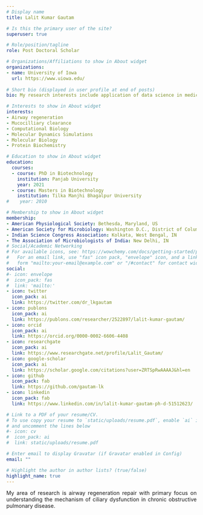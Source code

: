```yaml
---
# Display name
title: Lalit Kumar Gautam

# Is this the primary user of the site?
superuser: true

# Role/position/tagline
role: Post Doctoral Scholar

# Organizations/Affiliations to show in About widget
organizations:
- name: University of Iowa
  url: https://www.uiowa.edu/
  
# Short bio (displayed in user profile at end of posts)
bio: My research interests include application of data science in medicine and healthcare.

# Interests to show in About widget
interests:
- Airway regeneration
- Mucocilliary clearance
- Computational Biology
- Molecular Dynamics Simulations
- Molecular Biology 
- Protein Biochemistry

# Education to show in About widget
education:
  courses:
  - course: PhD in Biotechnology
    institution: Panjab University
    year: 2021
  - course: Masters in Biotechnology
    institution: Tilka Manjhi Bhagalpur University
#    year: 2010

# Membership to show in About widget
membership:
- American Physiological Society: Bethesda, Maryland, US
- American Society for Microbiology: Washington D.C., District of Columbia, US
- Indian Science Congress Association: Kolkata, West Bengal, IN
- The Association of Microbiologists of India: New Delhi, IN
# Social/Academic Networking
# For available icons, see: https://wowchemy.com/docs/getting-started/page-builder/#icons
#   For an email link, use "fas" icon pack, "envelope" icon, and a link in the
#   form "mailto:your-email@example.com" or "/#contact" for contact widget.
social:
#- icon: envelope
#  icon_pack: fas
#  link: 'mailto:'
- icon: twitter
  icon_pack: ai
  link: https://twitter.com/dr_lkgautam
- icon: publons
  icon_pack: ai
  link: https://publons.com/researcher/2522897/lalit-kumar-gautam/
- icon: orcid
  icon_pack: ai
  link: https://orcid.org/0000-0002-6606-4408
- icon: researchgate
  icon_pack: ai
  link: https://www.researchgate.net/profile/Lalit_Gautam/
- icon: google-scholar   
  icon_pack: ai
  link: https://scholar.google.com/citations?user=ZRTSpRwAAAAJ&hl=en
- icon: github
  icon_pack: fab
  link: https://github.com/gautam-lk
- icon: linkedin
  icon_pack: fab
  link: https://www.linkedin.com/in/lalit-kumar-gautam-ph-d-51512623/

# Link to a PDF of your resume/CV.
# To use copy your resume to `static/uploads/resume.pdf`, enable `ai` icons in `params.toml` 
# and uncomment the lines below
#- icon: cv
#  icon_pack: ai
#  link: static/uploads/resume.pdf

# Enter email to display Gravatar (if Gravatar enabled in Config)
email: ""

# Highlight the author in author lists? (true/false)
highlight_name: true
---
```

<p style="text-align:justify;">My area of research is airway regeneration repair with primary focus on understanding the mechanism of ciliary dysfunction in chronic obstructive pulmonary disease. </p>

